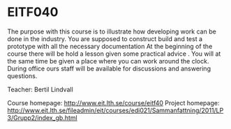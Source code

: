 EITF040
=======

The purpose with this course is to illustrate how developing work can be done in the industry. You are supposed to construct build and test a prototype with all the necessary documentation At the beginning of the course there will be hold a lesson given some practical advice . You will at the same time be given a place where you can work around the clock. During office ours staff will be available for discussions and answering questions.

Teacher: Bertil Lindvall

Course homepage: http://www.eit.lth.se/course/eitf40
Project homepage: http://www.eit.lth.se/fileadmin/eit/courses/edi021/Sammanfattning/2011/LP3/Grupp2/index_gb.html

